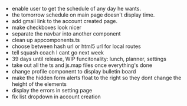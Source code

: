 - enable user to get the schedule of any day he wants.
- the tomorrow schedule on main page doesn't display time.
- add gmail link to the account created page.
- make checkboxes look nicer
- separate the navbar into another component
- clean up appcomponents.ts
- choose between hash url or html5 url for local routes
- tell squash coach I cant go next week
- 39 days until release, WIP funcitonality: lunch, planner, settings
- take out all the ts and js.map files once everything's done
- change profile component to display bulletin board
- make the hidden form alerts float to the right so they dont change the height of the elements
- display the errors in setting page
- fix list dropdown in account creation